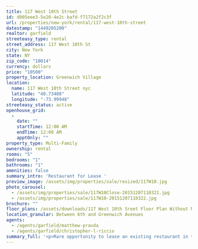 ```yaml
---
title: 117 West 10th Street
id: d005eee3-5e20-4e2c-bafd-f7172a2f2c3f
url: /properties/new-york/rental/117-west-10th-street
datestamp: "1449205200"
realtor: garfield
streeteasy_type: rental
street_address: 117 West 10th St
city: New York
state: NY
zip_code: "10014"
currency: dollars
price: "10500"
property_location: Greenwich Village
location:
  name: 117 West 10th Street nyc
  latitude: "40.73488"
  longitude: "-73.99948"
streeteasy_status: active
openhouse_grid:
  - 
    date: ""
    startTime: 12:00 AM
    endTime: 12:00 AM
    apptOnly: ""
property_type: Multi-Family
ownership: rental
rooms: "5"
bedrooms: "1"
bathrooms: "1"
amenities: false
summary_intro: 'Restaurant for Lease '
preview_image: /assets/img/properties/sale/resized/117W10.jpg
photo_carousel:
  - /assets/img/properties/sale/117W10Close-20151207110321.jpg
  - /assets/img/properties/sale/117W10-20151207110322.jpg
brochure: ""
floor_plans: /assets/downloads/117 West 10th Sreet Floor Plan Without Mesurements.pdf
location_granular: Between 6th and Greenwich Avenues
agents:
  - /agents/garfield/matthew-pravda
  - /agents/garfield/christopher-l-riccio
summary_full: '<p>Rare opportunity to lease an existing restaurant in the heart of Greenwich Village. The space consists of two dining rooms, a large kitchen, and extensive storage space and preparation areas in the basement. Available immediately.</p><p><br></p>'
---
```

